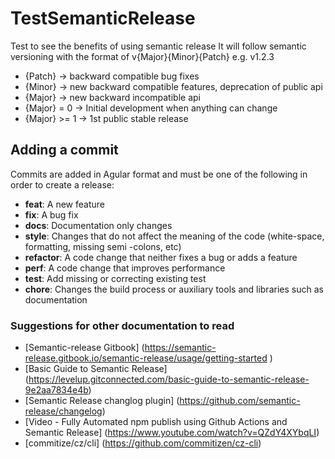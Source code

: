 # TestSemanticRelease
Test to see the benefits of using semantic release 
It will follow semantic versioning with the format of v{Major}{Minor}{Patch} e.g. v1.2.3
- {Patch} → backward compatible bug fixes
- {Minor} → new backward compatible features, deprecation of public api
- {Major} → new backward incompatible api
- {Major} = 0 → Initial development when anything can change
- {Major} >= 1 → 1st public stable release

## Adding a commit 
Commits are added in Agular format and must be one  of the following in order to create a release: 
- **feat**: A new feature
- **fix**: A bug fix
- **docs**: Documentation only changes
- **style**: Changes that do not affect the meaning of the code (white-space, formatting, missing semi -colons, etc)
- **refactor**: A code change that neither fixes a bug or adds a feature
- **perf**: A code change that improves performance
- **test**: Add missing or correcting existing test
- **chore**: Changes the build process or auxiliary tools and libraries such as documentation


### Suggestions for other documentation to read 
- [Semantic-release Gitbook] (https://semantic-release.gitbook.io/semantic-release/usage/getting-started )
- [Basic Guide to Semantic Release] (https://levelup.gitconnected.com/basic-guide-to-semantic-release-9e2aa7834e4b)
- [Semantic Release changlog plugin] (https://github.com/semantic-release/changelog)
- [Video - Fully Automated npm publish using Github Actions and Semantic Release] (https://www.youtube.com/watch?v=QZdY4XYbqLI)
- [commitize/cz/cli] (https://github.com/commitizen/cz-cli)
